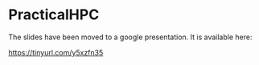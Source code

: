 # PracticalHPC
The slides have been moved to a google presentation. It is available here:

https://tinyurl.com/y5xzfn35

